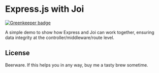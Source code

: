 # Express.js with Joi

[![Greenkeeper badge](https://badges.greenkeeper.io/nicholaswyoung/express-joi.svg)](https://greenkeeper.io/)

A simple demo to show how Express and Joi can work together, ensuring data integrity at the controller/middleware/route level.

## License

Beerware. If this helps you in any way, buy me a tasty brew sometime.
